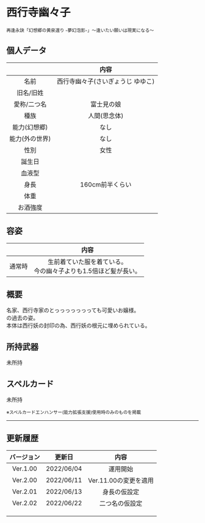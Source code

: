 # 西行寺幽々子
<sup>再逢永訣「幻想郷の黄泉還り -夢幻泡影-」〜逢いたい願いは現実になる〜</sup>

## 個人データ
||内容|
|:---:|:---:|
|名前|西行寺幽々子(さいぎょうじ ゆゆこ)|
|旧名/旧姓||
|愛称/二つ名|富士見の娘|
|種族|人間(思念体)|
|能力(幻想郷)|なし|
|能力(外の世界)|なし|
|性別|女性|
|誕生日||
|血液型||
|身長|160cm前半くらい|
|体重||
|お酒強度||

## 容姿
||内容|
|:---:|:---:|
|通常時|生前着ていた服を着ている。<br />今の幽々子よりも1.5倍ほど髪が長い。|

## 概要
名家、西行寺家のとっっっっっっっても可愛いお嬢様。<br>
の過去の姿。<br>
本体は西行妖の封印の為、西行妖の根元に埋められている。

## 所持武器
未所持

## スペルカード
未所持

<sup>
※スペルカードエンハンサー(能力拡張支援)使用時のみのものを掲載
</sup>

***

## 更新履歴
|バージョン|更新日|内容|
|:---:|:---:|:---:|
|Ver.1.00|2022/06/04|運用開始|
|Ver.2.00|2022/06/11|Ver.11.00の変更を適用|
|Ver.2.01|2022/06/13|身長の仮設定|
|Ver.2.02|2022/06/22|二つ名の仮設定|
||||
||||
||||

